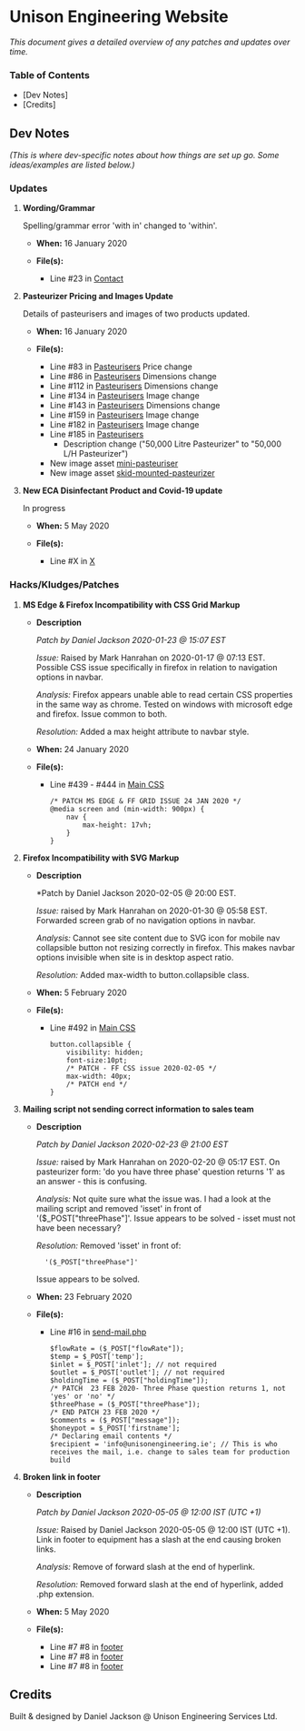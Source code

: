 # Unison Engineering Website

*This document gives <!-- an overview of how this website was set up and  -->a detailed overview of any patches and updates over time.*

### Table of Contents

<!-- - [Requirements]
- [Project Notes]
- [Design Notes] -->
- [Dev Notes]
- [Credits]

<!-- ## Requirements <a name="requirements"></a>

*(List the requirements for the project here, such as CMS, frameworks, plugins, etc.)*


## Project Notes <a name="project-notes"></a>

*(Any project-specific, relevant notes go here. E.g. why you went with a certain plugin.)*


## Design Notes <a name="design-notes"></a>
*(This may not be necessary, but if there's something about the design that needs to be noted, put it here.)*
 -->

## Dev Notes <a name="dev-notes"></a>
*(This is where dev-specific notes about how things are set up go. Some ideas/examples are listed below.)*

### Updates

1. **Wording/Grammar**
	
	Spelling/grammar error 'with in' changed to 'within'.
	
	- **When:** 16 January 2020
	- **File(s):**
	
	  - Line #23 in [Contact](./contact.php)

2. **Pasteurizer Pricing and Images Update**
	
	Details of pasteurisers and images of two products updated.
	
	- **When:** 16 January 2020
	- **File(s):**
	
	  - Line #83 in [Pasteurisers](./equipment/pasteurisers.php) Price change
	  - Line #86 in [Pasteurisers](./equipment/pasteurisers.php) Dimensions change
	  - Line #112 in [Pasteurisers](./equipment/pasteurisers.php) Dimensions change
	  - Line #134 in [Pasteurisers](./equipment/pasteurisers.php) Image change
	  - Line #143 in [Pasteurisers](./equipment/pasteurisers.php) Dimensions change
	  - Line #159 in [Pasteurisers](./equipment/pasteurisers.php) Image change
	  - Line #182 in [Pasteurisers](./equipment/pasteurisers.php) Image change
	  - Line #185 in [Pasteurisers](./equipment/pasteurisers.php)
	  	- Description change ("50,000 Litre Pasteurizer" to "50,000 L/H Pasteurizer")
	  - New image asset [mini-pasteuriser](./img/mini-pasteuriser.png)
	  - New image asset [skid-mounted-pasteurizer](./img/skid-mounted-pasteuriser.png)

3. **New ECA Disinfectant Product and Covid-19 update**
	
	In progress
	
	- **When:** 5 May 2020
	- **File(s):**
	
	  - Line #X in [X](./)
	

### Hacks/Kludges/Patches

1. **MS Edge & Firefox Incompatibility with CSS Grid Markup**
	- **Description**
		
		*Patch by Daniel Jackson 2020-01-23 @ 15:07 EST*

		*Issue:* Raised by Mark Hanrahan on 2020-01-17 @ 07:13 EST. Possible CSS issue specifically in firefox in relation to navigation options in navbar.

		*Analysis:* Firefox appears unable able to read certain CSS properties in the same way as chrome. Tested on windows with microsoft edge and firefox. Issue common to both. 
		
		*Resolution:* Added a max height attribute to navbar style.
	
	- **When:** 24 January 2020
	- **File(s):**
	
	  - Line #439 - #444 in [Main CSS](./main.css)
	  		
			/* PATCH MS EDGE & FF GRID ISSUE 24 JAN 2020 */
  			@media screen and (min-width: 900px) {
    			nav {
      				max-height: 17vh;
    			}
			}
		
2. **Firefox Incompatibility with SVG Markup**
	- **Description**
		
		*Patch by Daniel Jackson 2020-02-05 @ 20:00 EST.

		*Issue:* raised by Mark Hanrahan on 2020-01-30 @ 05:58 EST. Forwarded screen grab of no navigation options in navbar.

		*Analysis:* Cannot see site content due to SVG icon for mobile nav collapsible button not resizing correctly in firefox. This makes navbar options invisible when site is in desktop aspect ratio.
		
		*Resolution:* Added max-width to button.collapsible class.
	
	- **When:** 5 February 2020
	- **File(s):**
	
	  - Line #492 in [Main CSS](./main.css)
	  		
			button.collapsible {
  				visibility: hidden;
  				font-size:10pt;
  				/* PATCH - FF CSS issue 2020-02-05 */
  				max-width: 40px;
  				/* PATCH end */
			}

3. **Mailing script not sending correct information to sales team**
	- **Description**
		
		*Patch by Daniel Jackson 2020-02-23 @ 21:00 EST*

		*Issue:* raised by Mark Hanrahan on 2020-02-20 @ 05:17 EST. On pasteurizer form: 'do you have three phase' question returns '1' as an answer - this is confusing.

		*Analysis:* Not quite sure what the issue was. I had a look at the mailing script and removed 'isset' in front of '($_POST["threePhase"]'. Issue appears to be solved - isset must not have been necessary?
		
		*Resolution:* Removed 'isset' in front of:
		
			'($_POST["threePhase"]'
		
		 Issue appears to be solved.
	
	- **When:** 23 February 2020
	- **File(s):**
	
	  - Line #16 in [send-mail.php](./pasteurizer/send-mail.php)
	  		
			$flowRate = ($_POST["flowRate"]);
		 	$temp = $_POST['temp'];
		 	$inlet = $_POST['inlet']; // not required
		 	$outlet = $_POST['outlet']; // not required
		 	$holdingTime = ($_POST["holdingTime"]);
		 	/* PATCH  23 FEB 2020- Three Phase question returns 1, not 'yes' or 'no' */
		 	$threePhase = ($_POST["threePhase"]);
		 	/* END PATCH 23 FEB 2020 */
		 	$comments = ($_POST["message"]);
		 	$honeypot = $_POST['firstname'];
		 	/* Declaring email contents */
		 	$recipient = 'info@unisonengineering.ie'; // This is who receives the mail, i.e. change to sales team for production build


4. **Broken link in footer**
	- **Description**
		
		*Patch by Daniel Jackson 2020-05-05 @ 12:00 IST (UTC +1)*

		*Issue:* Raised by Daniel Jackson 2020-05-05 @ 12:00 IST (UTC +1). Link in footer to equipment has a slash at the end causing broken links.

		*Analysis:* Remove of forward slash at the end of hyperlink. 
		
		*Resolution:* Removed forward slash at the end of hyperlink, added .php extension. 
	
	- **When:** 5 May 2020
	- **File(s):**
	
	  - Line #7 #8 in [footer](./footer.php)
	  - Line #7 #8 in [footer](./tree/foot-l2.html)
	  - Line #7 #8 in [footer](./tree/foot-l3.html)



## Credits <a name="credits"></a>
Built & designed by Daniel Jackson @ Unison Engineering Services Ltd.